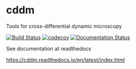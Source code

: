 # cddm
Tools for cross-differential dynamic microscopy

[![Build Status](https://travis-ci.org/IJSComplexMatter/cddm.svg?branch=master)](https://travis-ci.org/github/IJSComplexMatter/cddm)
[![codecov](https://codecov.io/gh/IJSComplexMatter/cddm/branch/master/graph/badge.svg)](https://codecov.io/gh/IJSComplexMatter/cddm)
[![Documentation Status](https://readthedocs.org/projects/cddm/badge/?version=latest)](https://cddm.readthedocs.io)



See documentation at readthedocs

https://cddm.readthedocs.io/en/latest/index.html
